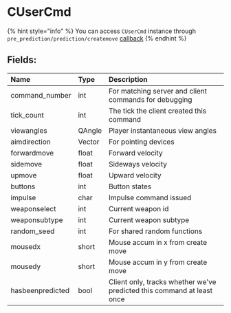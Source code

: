 # CUserCmd

{% hint style="info" %}
You can access `CUserCmd` instance through `pre_prediction/prediction/createmove` [callback](../tables/callbacks.md)
{% endhint %}

## Fields:

| Name | Type | Description |
| :--- | :--- | :--- |
| command_number | int | For matching server and client commands for debugging |
| tick_count | int | The tick the client created this command |
| viewangles | QAngle | Player instantaneous view angles |
| aimdirection | Vector | For pointing devices |
| forwardmove | float | Forward velocity |
| sidemove | float | Sideways velocity |
| upmove | float | Upward velocity |
| buttons | int | Button states |
| impulse | char | Impulse command issued |
| weaponselect | int | Current weapon id |
| weaponsubtype | int | Current weapon subtype |
| random_seed | int | For shared random functions |
| mousedx | short | Mouse accum in x from create move |
| mousedy | short | Mouse accum in y from create move |
| hasbeenpredicted | bool | Client only, tracks whether we've predicted this command at least once |

